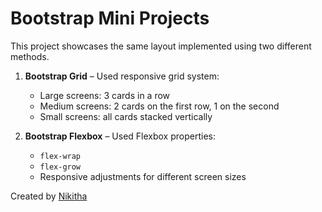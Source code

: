 # Bootstrap Mini Projects

This project showcases the same layout implemented using two different methods.

1. **Bootstrap Grid** – Used responsive grid system:
   - Large screens: 3 cards in a row
   - Medium screens: 2 cards on the first row, 1 on the second
   - Small screens: all cards stacked vertically

2. **Bootstrap Flexbox** – Used Flexbox properties:
   - `flex-wrap`
   - `flex-grow`
   - Responsive adjustments for different screen sizes

Created by [Nikitha](https://github.com/Nikitha9n)


